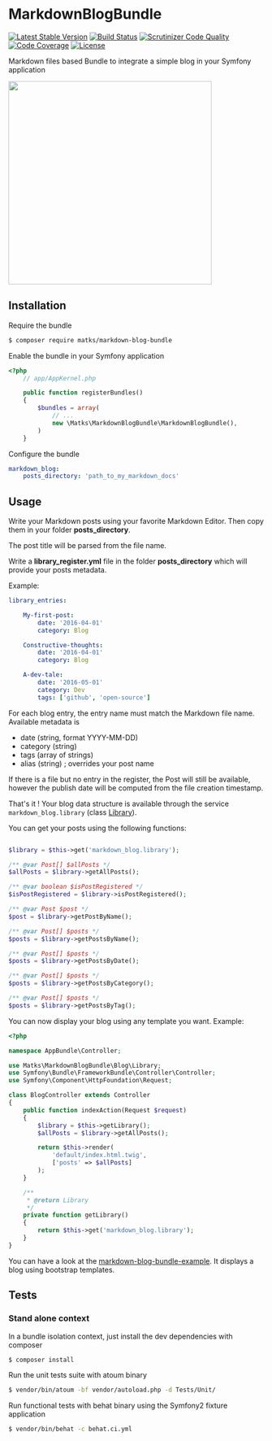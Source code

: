 MarkdownBlogBundle
==================

[![Latest Stable Version](https://poser.pugx.org/matks/markdown-blog-bundle/v/stable.svg)](https://packagist.org/packages/matks/markdown-blog-bundle)
[![Build Status](https://travis-ci.org/matks/MarkdownBlogBundle.svg?branch=master)](https://travis-ci.org/matks/MarkdownBlogBundle)
[![Scrutinizer Code Quality](https://scrutinizer-ci.com/g/matks/MarkdownBlogBundle/badges/quality-score.png?b=master)](https://scrutinizer-ci.com/g/matks/MarkdownBlogBundle/?branch=master)
[![Code Coverage](https://scrutinizer-ci.com/g/matks/MarkdownBlogBundle/badges/coverage.png?b=master)](https://scrutinizer-ci.com/g/matks/MarkdownBlogBundle/?branch=master)
[![License](https://poser.pugx.org/matks/markdown-blog-bundle/license.svg)](https://packagist.org/packages/matks/markdown-blog-bundle)

Markdown files based Bundle to integrate a simple blog in your Symfony application

<img src="https://cloud.githubusercontent.com/assets/3830050/15139430/61e1b8e2-1696-11e6-9dec-28e3909848b9.jpg" width="400px"/>

## Installation

Require the bundle
```bash
$ composer require matks/markdown-blog-bundle
```

Enable the bundle in your Symfony application

```php
<?php
    // app/AppKernel.php

    public function registerBundles()
    {
        $bundles = array(
            // ...
            new \Matks\MarkdownBlogBundle\MarkdownBlogBundle(),
        )
    }
```

Configure the bundle
```yml
markdown_blog:
    posts_directory: 'path_to_my_markdown_docs'
```

## Usage

Write your Markdown posts using your favorite Markdown Editor.
Then copy them in your folder __posts_directory__.

The post title will be parsed from the file name.

Write a __library_register.yml__ file in the folder __posts_directory__ which will provide your posts metadata.

Example:
```yml
library_entries:

    My-first-post:
        date: '2016-04-01'
        category: Blog

    Constructive-thoughts:
        date: '2016-04-01'
        category: Blog

    A-dev-tale:
        date: '2016-05-01'
        category: Dev
        tags: ['github', 'open-source']
```

For each blog entry, the entry name must match the Markdown file name.
Available metadata is
 * date (string, format YYYY-MM-DD)
 * category (string)
 * tags (array of strings)
 * alias (string) ; overrides your post name

If there is a file but no entry in the register, the Post will still be available, however
the publish date will be computed from the file creation timestamp.

That's it ! Your blog data structure is available through the service `markdown_blog.library`
(class [Library](https://github.com/matks/MarkdownBlogBundle/blob/master/Blog/Library.php)).

You can get your posts using the following functions:
```php

$library = $this->get('markdown_blog.library');

/** @var Post[] $allPosts */
$allPosts = $library->getAllPosts();

/** @var boolean $isPostRegistered */
$isPostRegistered = $library->isPostRegistered();

/** @var Post $post */
$post = $library->getPostByName();

/** @var Post[] $posts */
$posts = $library->getPostsByName();

/** @var Post[] $posts */
$posts = $library->getPostsByDate();

/** @var Post[] $posts */
$posts = $library->getPostsByCategory();

/** @var Post[] $posts */
$posts = $library->getPostsByTag();

```

You can now display your blog using any template you want. Example:
```php
<?php

namespace AppBundle\Controller;

use Matks\MarkdownBlogBundle\Blog\Library;
use Symfony\Bundle\FrameworkBundle\Controller\Controller;
use Symfony\Component\HttpFoundation\Request;

class BlogController extends Controller
{
    public function indexAction(Request $request)
    {
        $library = $this->getLibrary();
        $allPosts = $library->getAllPosts();

        return $this->render(
            'default/index.html.twig',
            ['posts' => $allPosts]
        );
    }

    /**
     * @return Library
     */
    private function getLibrary()
    {
        return $this->get('markdown_blog.library');
    }
}
```

You can have a look at the [markdown-blog-bundle-example](https://github.com/matks/markdown-blog-bundle-example).
It displays a blog using bootstrap templates.

## Tests

### Stand alone context

In a bundle isolation context, just install the dev dependencies with composer
```bash
$ composer install
```

Run the unit tests suite with atoum binary
```bash
$ vendor/bin/atoum -bf vendor/autoload.php -d Tests/Unit/
```

Run functional tests with behat binary using the Symfony2 fixture application
```bash
$ vendor/bin/behat -c behat.ci.yml
```
